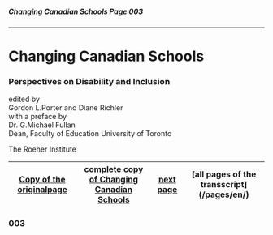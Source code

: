 ##### Changing Canadian Schools Page 003
***
# Changing Canadian Schools
### Perspectives on Disability and Inclusion
edited by  
Gordon L.Porter and Diane Richler  
with a preface by  
Dr. G.Michael Fullan  
Dean, Faculty of Education
University of Toronto

The Roeher Institute

[Copy of the originalpage](/copies-from-original/Changing_Canadian_Schools-003.pdf)|[complete copy of Changing Canadian Schools](/copies-from-original/BestCopy_Changing_Canadian_Schools_Perspectives_on_Disability_and_Inclusion.pdf)|[next page](Changing_Canadian_Schools-004)|[all pages of the transscript] (/pages/en/)
---|---|---|---

### 003 ###